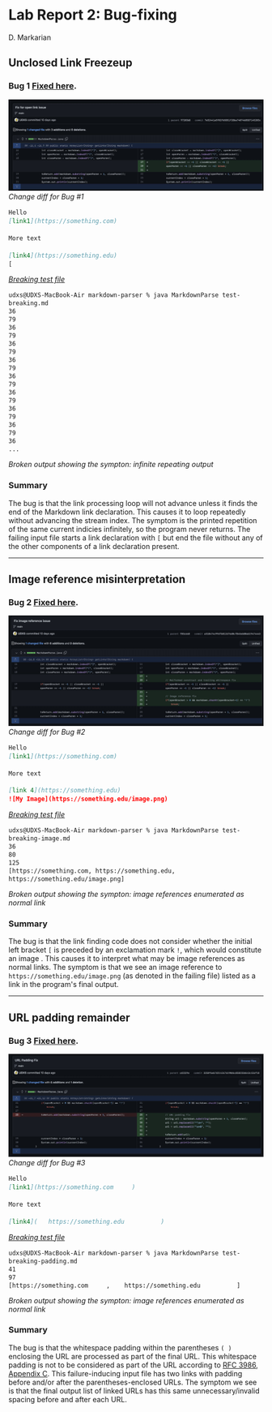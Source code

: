 # Lab Report 2: Bug-fixing
D. Markarian

## Unclosed Link Freezeup
### Bug 1 [Fixed here](https://github.com/UDXS/markdown-parser/commit/7e52441a5f02fb5851f28ba74074b8587145203c).



![Bug 1 changes](wk4/changes.jpg)
*Change diff for Bug #1*


```md
Hello
[link1](https://something.com)

More text

[link4](https://something.edu)
[
```
[*Breaking test file*](https://github.com/UDXS/markdown-parser/blob/main/test-breaking.md)


```console
udxs@UDXS-MacBook-Air markdown-parser % java MarkdownParse test-breaking.md
36
79
36
79
36
79
36
79
36
79
36
79
36
79
36
79
36
...
```
*Broken output showing the sympton: infinite repeating output*

### Summary
The bug is that the link processing loop will not advance unless it finds the end of the Markdown link declaration. This causes it to loop repeatedly without advancing the stream index. The symptom is the printed repetition of the same current indicies infinitely, so the program never returns. The failing input file starts a link declaration with `[` but end the file without any of the other components of a link declaration present.

---

## Image reference misinterpretation
### Bug 2 [Fixed here](https://github.com/UDXS/markdown-parser/commit/a318474c99dfb812d76d0cf845eb80ab19474443).

![Bug 2 changes](wk4/changes2.jpg)
*Change diff for Bug #2*

```md
Hello
[link1](https://something.com)

More text

[link 4](https://something.edu)
![My Image](https://something.edu/image.png)
```
[*Breaking test file*](https://github.com/UDXS/markdown-parser/blob/main/test-breaking-image.md)

```console
udxs@UDXS-MacBook-Air markdown-parser % java MarkdownParse test-breaking-image.md
36
80
125
[https://something.com, https://something.edu, https://something.edu/image.png]
```
*Broken output showing the sympton: image references enumerated as normal link*

### Summary
The bug is that the link finding code does not consider whether the initial left bracket `[` is preceded by an exclamation mark `!`, which would constitute an image . This causes it to interpret what may be image references as normal links. The symptom is that we see an image reference to `https://something.edu/image.png` (as denoted in the failing file) listed as a link in the program's final output.

---


## URL padding remainder
### Bug 3 [Fixed here](https://github.com/UDXS/markdown-parser/commit/3250f6eb7d2142676190d6c858233d643c156f18).

![Bug 2 changes](wk4/changes3.jpg)
*Change diff for Bug #3*

```md
Hello
[link1](https://something.com     )

More text

[link4](   https://something.edu          )
```
[*Breaking test file*](https://github.com/UDXS/markdown-parser/blob/main/test-breaking-padding.md)

```console
udxs@UDXS-MacBook-Air markdown-parser % java MarkdownParse test-breaking-padding.md 
41
97
[https://something.com     ,    https://something.edu          ]
```
*Broken output showing the sympton: image references enumerated as normal link*

### Summary
The bug is that the whitespace padding within the parentheses `( )` enclosing the URL are processed as part of the final URL. This whitespace padding is not to be considered as part of the URL according to [RFC 3986, Appendix C](https://datatracker.ietf.org/doc/html/rfc3986#appendix-C). This failure-inducing input file has two links with padding before and/or after the parentheses-enclosed URLs. The symptom we see is that the final output list of linked URLs has this same unnecessary/invalid spacing before and after each URL.